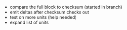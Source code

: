 * compare the full block to checksum (started in branch)
* emit deltas after checksum checks out
* test on more units (help needed)
* expand list of units

